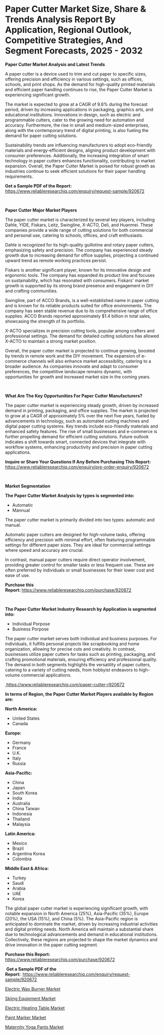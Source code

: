 <p><h1>Paper Cutter Market Size, Share & Trends Analysis Report By Application, Regional Outlook, Competitive Strategies, And Segment Forecasts, 2025 - 2032</h1></p><p><strong>Paper Cutter Market Analysis and Latest Trends</strong></p>
<p><p>A paper cutter is a device used to trim and cut paper to specific sizes, offering precision and efficiency in various settings, such as offices, schools, and print shops. As the demand for high-quality printed materials and efficient paper handling continues to rise, the Paper Cutter Market is experiencing significant growth. </p><p>The market is expected to grow at a CAGR of 9.8% during the forecast period, driven by increasing applications in packaging, graphics arts, and educational institutions. Innovations in design, such as electric and programmable cutters, cater to the growing need for automation and accuracy. Furthermore, the rise in small and medium-sized enterprises, along with the contemporary trend of digital printing, is also fueling the demand for paper cutting solutions. </p><p>Sustainability trends are influencing manufacturers to adopt eco-friendly materials and energy-efficient designs, aligning product development with consumer preferences. Additionally, the increasing integration of smart technology in paper cutters enhances functionality, contributing to market expansion. Overall, the Paper Cutter Market is poised for robust growth as industries continue to seek efficient solutions for their paper handling requirements.</p></p>
<p><strong>Get a Sample PDF of the Report:&nbsp;</strong> <a href="https://www.reliableresearchiq.com/enquiry/request-sample/920672?utm_campaign=3116&utm_medium=2&utm_source=Github&utm_content=ia&utm_term=06032025&utm_id=paper-cutter">https://www.reliableresearchiq.com/enquiry/request-sample/920672</a></p>
<p>&nbsp;</p>
<p><strong>Paper Cutter Major Market Players</strong></p>
<p><p>The paper cutter market is characterized by several key players, including Dahle, YIDE, Fiskars, Leitz, Swingline, X-ACTO, Deli, and Huanmei. These companies provide a wide range of cutting solutions for both commercial and personal use, catering to schools, offices, and craft enthusiasts.</p><p>Dahle is recognized for its high-quality guillotine and rotary paper cutters, emphasizing safety and precision. The company has experienced steady growth due to increasing demand for office supplies, projecting a continued upward trend as remote working practices persist.</p><p>Fiskars is another significant player, known for its innovative design and ergonomic tools. The company has expanded its product line and focuses on sustainability, which has resonated with consumers. Fiskars' market growth is supported by its strong brand presence and engagement in DIY and crafting communities.</p><p>Swingline, part of ACCO Brands, is a well-established name in paper cutting and is known for its reliable products suited for office environments. The company has seen stable revenue due to its comprehensive range of office supplies. ACCO Brands reported approximately $1.4 billion in total sales, showcasing the strength of its portfolio.</p><p>X-ACTO specializes in precision cutting tools, popular among crafters and professional settings. The demand for detailed cutting solutions has allowed X-ACTO to maintain a strong market position. </p><p>Overall, the paper cutter market is projected to continue growing, boosted by trends in remote work and the DIY movement. The expansion of e-commerce channels will also enhance market accessibility, catering to a broader audience. As companies innovate and adapt to consumer preferences, the competitive landscape remains dynamic, with opportunities for growth and increased market size in the coming years.</p></p>
<p>&nbsp;</p>
<p><strong>What Are The Key Opportunities For Paper Cutter Manufacturers?</strong></p>
<p><p>The paper cutter market is experiencing steady growth, driven by increased demand in printing, packaging, and office supplies. The market is projected to grow at a CAGR of approximately 5% over the next five years, fueled by advancements in technology, such as automated cutting machines and digital paper cutting systems. Key trends include eco-friendly materials and enhanced safety features. The rise of small businesses and e-commerce is further propelling demand for efficient cutting solutions. Future outlook indicates a shift towards smart, connected devices that integrate with workflow systems, enhancing productivity and precision in paper cutting applications.</p></p>
<p><strong>Inquire or Share Your Questions If Any Before Purchasing This Report:</strong> <a href="https://www.reliableresearchiq.com/enquiry/pre-order-enquiry/920672?utm_campaign=3116&utm_medium=2&utm_source=Github&utm_content=ia&utm_term=06032025&utm_id=paper-cutter">https://www.reliableresearchiq.com/enquiry/pre-order-enquiry/920672</a></p>
<p>&nbsp;</p>
<p><strong>Market Segmentation</strong></p>
<p><strong>The Paper Cutter Market Analysis by types is segmented into:</strong></p>
<p><ul><li>Automatic</li><li>Mannual</li></ul></p>
<p><p>The paper cutter market is primarily divided into two types: automatic and manual. </p><p>Automatic paper cutters are designed for high-volume tasks, offering efficiency and precision with minimal effort, often featuring programmable settings for different paper sizes. They are ideal for commercial settings where speed and accuracy are crucial. </p><p>In contrast, manual paper cutters require direct operator involvement, providing greater control for smaller tasks or less frequent use. These are often preferred by individuals or small businesses for their lower cost and ease of use.</p></p>
<p><strong>Purchase this Report:&nbsp;</strong><a href="https://www.reliableresearchiq.com/purchase/920672?utm_campaign=3116&utm_medium=2&utm_source=Github&utm_content=ia&utm_term=06032025&utm_id=paper-cutter">https://www.reliableresearchiq.com/purchase/920672</a></p>
<p>&nbsp;</p>
<p><strong>The Paper Cutter Market Industry Research by Application is segmented into:</strong></p>
<p><ul><li>Individual Porpose</li><li>Business Porpose</li></ul></p>
<p><p>The paper cutter market serves both individual and business purposes. For individuals, it fulfills personal projects like scrapbooking and home organization, allowing for precise cuts and creativity. In contrast, businesses utilize paper cutters for tasks such as printing, packaging, and crafting promotional materials, ensuring efficiency and professional quality. The demand in both segments highlights the versatility of paper cutters, catering to a variety of cutting needs, from hobbyist endeavors to high-volume commercial applications.</p></p>
<p><a href="https://www.reliableresearchiq.com/paper-cutter-r920672?utm_campaign=3116&utm_medium=2&utm_source=Github&utm_content=ia&utm_term=06032025&utm_id=paper-cutter">&nbsp;https://www.reliableresearchiq.com/paper-cutter-r920672</a></p>
<p><strong>In terms of Region, the Paper Cutter Market Players available by Region are:</strong></p>
<p>
    <p> <strong> North America: </strong>
        <ul>
            <li>United States</li>
            <li>Canada</li>
        </ul>
        </p> 
    <p> <strong> Europe: </strong>
        <ul>
            <li>Germany</li>
            <li>France</li>
            <li>U.K.</li>
            <li>Italy</li>
            <li>Russia</li>
        </ul>
        </p> 
    <p> <strong> Asia-Pacific: </strong>
        <ul>
            <li>China</li>
            <li>Japan</li>
            <li>South Korea</li>
            <li>India</li>
            <li>Australia</li>
            <li>China Taiwan</li>
            <li>Indonesia</li>
            <li>Thailand</li>
            <li>Malaysia</li>
        </ul>
        </p> 
    <p> <strong> Latin America: </strong>
        <ul>
            <li>Mexico</li>
            <li>Brazil</li>
            <li>Argentina Korea</li>
            <li>Colombia</li>
        </ul>
        </p> 
    <p> <strong> Middle East & Africa: </strong>
        <ul>
            <li>Turkey</li>
            <li>Saudi</li>
            <li>Arabia</li>
            <li>UAE</li>
            <li>Korea</li>
        </ul>
    </p>
    </p>
<p><p>The global paper cutter market is experiencing significant growth, with notable expansion in North America (25%), Asia-Pacific (35%), Europe (20%), the USA (15%), and China (5%). The Asia-Pacific region is anticipated to dominate the market, driven by increasing industrial activities and digital printing needs. North America will maintain a substantial share due to technological advancements and demand in educational institutions. Collectively, these regions are projected to shape the market dynamics and drive innovation in the paper cutting segment.</p></p>
<p><strong>Purchase this Report: </strong><a href="https://www.reliableresearchiq.com/purchase/920672?utm_campaign=3116&utm_medium=2&utm_source=Github&utm_content=ia&utm_term=06032025&utm_id=paper-cutter">https://www.reliableresearchiq.com/purchase/920672</a></p>
<p>&nbsp;<strong>Get a Sample PDF of the Report:&nbsp;&nbsp;</strong><a href="https://www.reliableresearchiq.com/enquiry/request-sample/920672?utm_campaign=3116&utm_medium=2&utm_source=Github&utm_content=ia&utm_term=06032025&utm_id=paper-cutter">https://www.reliableresearchiq.com/enquiry/request-sample/920672</a></p>
<p><strong></strong></p>
<p><p><a href="https://www.linkedin.com/pulse/regional-global-electric-wax-burner-market-analysis-projected-eeshc?utm_campaign=3116&utm_medium=2&utm_source=Github&utm_content=ia&utm_term=06032025&utm_id=paper-cutter">Electric Wax Burner Market</a></p><p><a href="https://www.linkedin.com/pulse/global-perspective-skiing-equipment-market-aforecastcagr-2yyxc?utm_campaign=3116&utm_medium=2&utm_source=Github&utm_content=ia&utm_term=06032025&utm_id=paper-cutter">Skiing Equipment Market</a></p><p><a href="https://www.linkedin.com/pulse/analysis-electric-heating-table-market-fueled-growth-cagr-vb7yc?utm_campaign=3116&utm_medium=2&utm_source=Github&utm_content=ia&utm_term=06032025&utm_id=paper-cutter">Electric Heating Table Market</a></p><p><a href="https://www.linkedin.com/pulse/global-paint-marker-marketacomprehensive-analysis-market-7z1qf?utm_campaign=3116&utm_medium=2&utm_source=Github&utm_content=ia&utm_term=06032025&utm_id=paper-cutter">Paint Marker Market</a></p><p><a href="https://www.linkedin.com/pulse/insightful-maternity-yoga-pants-market-report-analyzing-ykaec?utm_campaign=3116&utm_medium=2&utm_source=Github&utm_content=ia&utm_term=06032025&utm_id=paper-cutter">Maternity Yoga Pants Market</a></p></p>